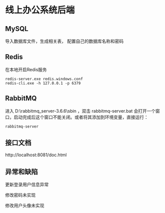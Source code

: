 # 线上办公系统后端

## MySQL

导入数据库文件，生成相关表， 配置自己的数据库名称和密码

## Redis

在本地开启Redis服务

```
redis-server.exe redis.windows.conf
redis-cli.exe -h 127.0.0.1 -p 6379
```

## RabbitMQ

进入 D:\rabbitmq_server-3.6.6\sbin ，双击 rabbitmq-server.bat 会打开一个窗口，启动完成后这个窗口不能关闭。或者将其添加到环境变量，直接运行：

```
rabbitmq-server
```

## 接口文档
http://localhost:8081/doc.html

## 异常和缺陷

更新登录用户信息异常

修改密码未实现

修改用户头像未实现
